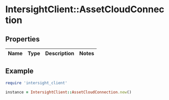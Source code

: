 # IntersightClient::AssetCloudConnection

## Properties

| Name | Type | Description | Notes |
| ---- | ---- | ----------- | ----- |

## Example

```ruby
require 'intersight_client'

instance = IntersightClient::AssetCloudConnection.new()
```

